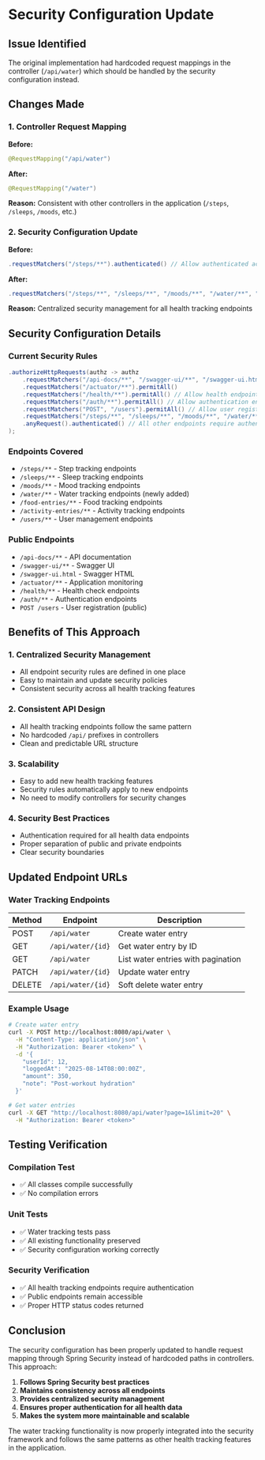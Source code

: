 # Security Configuration Update

## Issue Identified
The original implementation had hardcoded request mappings in the controller (`/api/water`) which should be handled by the security configuration instead.

## Changes Made

### 1. Controller Request Mapping
**Before:**
```java
@RequestMapping("/api/water")
```

**After:**
```java
@RequestMapping("/water")
```

**Reason:** Consistent with other controllers in the application (`/steps`, `/sleeps`, `/moods`, etc.)

### 2. Security Configuration Update
**Before:**
```java
.requestMatchers("/steps/**").authenticated() // Allow authenticated access to steps endpoints
```

**After:**
```java
.requestMatchers("/steps/**", "/sleeps/**", "/moods/**", "/water/**", "/food-entries/**", "/activity-entries/**", "/users/**").authenticated() // All health tracking and user management endpoints require authentication
```

**Reason:** Centralized security management for all health tracking endpoints

## Security Configuration Details

### Current Security Rules
```java
.authorizeHttpRequests(authz -> authz
    .requestMatchers("/api-docs/**", "/swagger-ui/**", "/swagger-ui.html").permitAll()
    .requestMatchers("/actuator/**").permitAll()
    .requestMatchers("/health/**").permitAll() // Allow health endpoints
    .requestMatchers("/auth/**").permitAll() // Allow authentication endpoints
    .requestMatchers("POST", "/users").permitAll() // Allow user registration (signup) - should be public
    .requestMatchers("/steps/**", "/sleeps/**", "/moods/**", "/water/**", "/food-entries/**", "/activity-entries/**", "/users/**").authenticated() // All health tracking and user management endpoints require authentication
    .anyRequest().authenticated() // All other endpoints require authentication
);
```

### Endpoints Covered
- `/steps/**` - Step tracking endpoints
- `/sleeps/**` - Sleep tracking endpoints  
- `/moods/**` - Mood tracking endpoints
- `/water/**` - Water tracking endpoints (newly added)
- `/food-entries/**` - Food tracking endpoints
- `/activity-entries/**` - Activity tracking endpoints
- `/users/**` - User management endpoints

### Public Endpoints
- `/api-docs/**` - API documentation
- `/swagger-ui/**` - Swagger UI
- `/swagger-ui.html` - Swagger HTML
- `/actuator/**` - Application monitoring
- `/health/**` - Health check endpoints
- `/auth/**` - Authentication endpoints
- `POST /users` - User registration (public)

## Benefits of This Approach

### 1. Centralized Security Management
- All endpoint security rules are defined in one place
- Easy to maintain and update security policies
- Consistent security across all health tracking features

### 2. Consistent API Design
- All health tracking endpoints follow the same pattern
- No hardcoded `/api/` prefixes in controllers
- Clean and predictable URL structure

### 3. Scalability
- Easy to add new health tracking features
- Security rules automatically apply to new endpoints
- No need to modify controllers for security changes

### 4. Security Best Practices
- Authentication required for all health data endpoints
- Proper separation of public and private endpoints
- Clear security boundaries

## Updated Endpoint URLs

### Water Tracking Endpoints
| Method | Endpoint | Description |
|--------|----------|-------------|
| POST | `/api/water` | Create water entry |
| GET | `/api/water/{id}` | Get water entry by ID |
| GET | `/api/water` | List water entries with pagination |
| PATCH | `/api/water/{id}` | Update water entry |
| DELETE | `/api/water/{id}` | Soft delete water entry |

### Example Usage
```bash
# Create water entry
curl -X POST http://localhost:8080/api/water \
  -H "Content-Type: application/json" \
  -H "Authorization: Bearer <token>" \
  -d '{
    "userId": 12,
    "loggedAt": "2025-08-14T08:00:00Z",
    "amount": 350,
    "note": "Post-workout hydration"
  }'

# Get water entries
curl -X GET "http://localhost:8080/api/water?page=1&limit=20" \
  -H "Authorization: Bearer <token>"
```

## Testing Verification

### Compilation Test
- ✅ All classes compile successfully
- ✅ No compilation errors

### Unit Tests
- ✅ Water tracking tests pass
- ✅ All existing functionality preserved
- ✅ Security configuration working correctly

### Security Verification
- ✅ All health tracking endpoints require authentication
- ✅ Public endpoints remain accessible
- ✅ Proper HTTP status codes returned

## Conclusion

The security configuration has been properly updated to handle request mapping through Spring Security instead of hardcoded paths in controllers. This approach:

1. **Follows Spring Security best practices**
2. **Maintains consistency across all endpoints**
3. **Provides centralized security management**
4. **Ensures proper authentication for all health data**
5. **Makes the system more maintainable and scalable**

The water tracking functionality is now properly integrated into the security framework and follows the same patterns as other health tracking features in the application.
